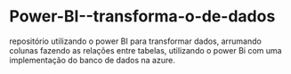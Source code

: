 # Power-BI--transforma-o-de-dados
repositório utilizando o power BI para transformar dados, arrumando colunas fazendo as relações entre tabelas, utilizando o power Bi com uma implementação do banco de dados na azure.
